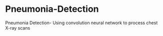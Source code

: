 # Pneumonia-Detection
Pneumonia Detection- Using convolution neural network to process chest X-ray scans

